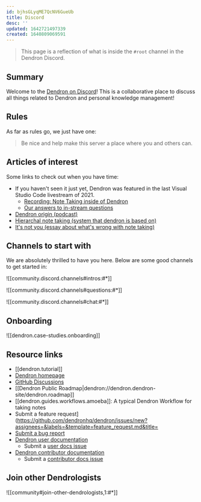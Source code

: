 ```yaml
---
id: bjhsGLyqME7QcNV6GueUb
title: Discord
desc: ''
updated: 1642721497339
created: 1640809069591
---
```


> This page is a reflection of what is inside the `#root` channel in the Dendron Discord.

## Summary

Welcome to the [Dendron on Discord](https://link.dendron.so/discord)! This is a collaborative place to discuss all things related to Dendron and personal knowledge management!

## Rules

As far as rules go, we just have one:

> Be nice and help make this server a place where you and others can.

## Articles of interest

Some links to check out when you have time:

- If you haven't seen it just yet, Dendron was featured in the last Visual Studio Code livestream of 2021.
  - [Recording: Note Taking inside of Dendron](https://link.dendron.so/6eZ3)
  - [Our answers to in-stream questions](https://link.dendron.so/6pOR)
- [Dendron origin (podcast)](https://link.dendron.so/6qAO)
- [Hierarchal note taking (system that dendron is based on)](https://blog.dendron.so/notes/3dd58f62-fee5-4f93-b9f1-b0f0f59a9b64/)
- [It's not you (essay about what's wrong with note taking)](https://www.kevinslin.com/notes/e1455752-b052-4212-ac6e-cc054659f2bb/)

## Channels to start with

We are absolutely thrilled to have you here. Below are some good channels to get started in:

![[community.discord.channels#intros:#*]]

![[community.discord.channels#questions:#*]]

![[community.discord.channels#chat:#*]]

## Onboarding

![[dendron.case-studies.onboarding]]

## Resource links

- [[dendron.tutorial]]
- [Dendron homepage](https://dendron.so/)
- [GitHub Discussions](https://github.com/dendronhq/dendron/discussions)
- [[Dendron Public Roadmap|dendron://dendron.dendron-site/dendron.roadmap]]
- [[dendron.guides.workflows.amoeba]]: A typical Dendron Workflow for taking notes
- Submit a feature request](https://github.com/dendronhq/dendron/issues/new?assignees=&labels=&template=feature_request.md&title=
- [Submit a bug report](https://github.com/dendronhq/dendron/issues/new?assignees=&labels=&template=bug_report.md&title=)
- [Dendron user documentation](https://wiki.dendron.so/)
  - Submit a [user docs issue](https://github.com/dendronhq/dendron-site/issues/new)
- [Dendron contributor documentation](https://docs.dendron.so/)
  - Submit a [contributor docs issue](https://github.com/dendronhq/dendron-docs/issues/new)

## Join other Dendrologists

![[community#join-other-dendrologists,1:#*]]

##
